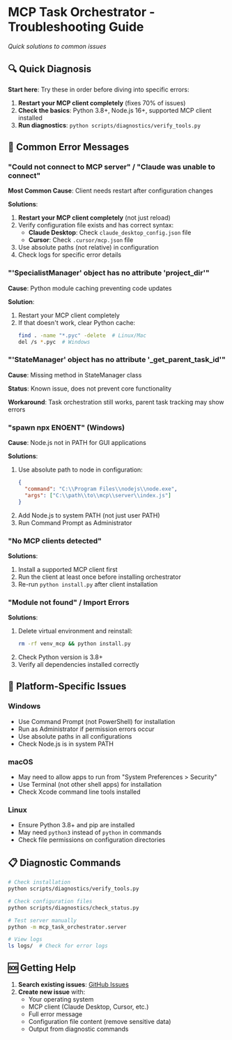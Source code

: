 # MCP Task Orchestrator - Troubleshooting Guide

*Quick solutions to common issues*

## 🔍 Quick Diagnosis

**Start here**: Try these in order before diving into specific errors:

1. **Restart your MCP client completely** (fixes 70% of issues)
2. **Check the basics**: Python 3.8+, Node.js 16+, supported MCP client installed
3. **Run diagnostics**: `python scripts/diagnostics/verify_tools.py`

## 🚨 Common Error Messages

### "Could not connect to MCP server" / "Claude was unable to connect"

**Most Common Cause**: Client needs restart after configuration changes

**Solutions**:
1. **Restart your MCP client completely** (not just reload)
2. Verify configuration file exists and has correct syntax:
   - **Claude Desktop**: Check `claude_desktop_config.json` file
   - **Cursor**: Check `.cursor/mcp.json` file  
3. Use absolute paths (not relative) in configuration
4. Check logs for specific error details

### "'SpecialistManager' object has no attribute 'project_dir'"

**Cause**: Python module caching preventing code updates

**Solution**:
1. Restart your MCP client completely
2. If that doesn't work, clear Python cache:
   ```bash
   find . -name "*.pyc" -delete  # Linux/Mac
   del /s *.pyc  # Windows
   ```

### "'StateManager' object has no attribute '_get_parent_task_id'"

**Cause**: Missing method in StateManager class

**Status**: Known issue, does not prevent core functionality

**Workaround**: Task orchestration still works, parent task tracking may show errors

### "spawn npx ENOENT" (Windows)

**Cause**: Node.js not in PATH for GUI applications

**Solutions**:
1. Use absolute path to node in configuration:
   ```json
   {
     "command": "C:\\Program Files\\nodejs\\node.exe",
     "args": ["C:\\path\\to\\mcp\\server\\index.js"]
   }
   ```
2. Add Node.js to system PATH (not just user PATH)
3. Run Command Prompt as Administrator

### "No MCP clients detected"

**Solutions**:
1. Install a supported MCP client first
2. Run the client at least once before installing orchestrator
3. Re-run `python install.py` after client installation

### "Module not found" / Import Errors

**Solutions**:
1. Delete virtual environment and reinstall:
   ```bash
   rm -rf venv_mcp && python install.py
   ```
2. Check Python version is 3.8+
3. Verify all dependencies installed correctly

## 🔧 Platform-Specific Issues

### Windows
- Use Command Prompt (not PowerShell) for installation
- Run as Administrator if permission errors occur
- Use absolute paths in all configurations
- Check Node.js is in system PATH

### macOS
- May need to allow apps to run from "System Preferences > Security"
- Use Terminal (not other shell apps) for installation
- Check Xcode command line tools installed

### Linux
- Ensure Python 3.8+ and pip are installed
- May need `python3` instead of `python` in commands
- Check file permissions on configuration directories

## 📋 Diagnostic Commands

```bash
# Check installation
python scripts/diagnostics/verify_tools.py

# Check configuration files
python scripts/diagnostics/check_status.py

# Test server manually
python -m mcp_task_orchestrator.server

# View logs
ls logs/  # Check for error logs
```

## 🆘 Getting Help

1. **Search existing issues**: [GitHub Issues](https://github.com/EchoingVesper/mcp-task-orchestrator/issues)
2. **Create new issue** with:
   - Your operating system
   - MCP client (Claude Desktop, Cursor, etc.)
   - Full error message
   - Configuration file content (remove sensitive data)
   - Output from diagnostic commands
